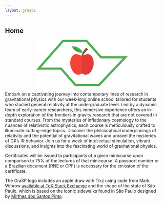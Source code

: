 ```yaml
---
layout: grasp1
---
```

## Home

<div align="center">
  <img src="/logo.svg" alt="GraSP Logo" width="300">
</div>

Embark on a captivating journey into contemporary lines of research in gravitational physics with our week-long online school tailored for students who studied general relativity at the undergraduate level. Led by a dynamic team of early-career researchers, this immersive experience offers an in-depth exploration of the frontiers in gravity research that are not covered in standard courses. From the mysteries of inflationary cosmology to the nuances of relativistic astrophysics, each course is meticulously crafted to illuminate cutting-edge topics. Discover the philosophical underpinnings of relativity and the potential of gravitational waves and unravel the mysteries of GR’s IR behavior. Join us for a week of intellectual stimulation, vibrant discussions, and insights into the fascinating world of gravitational physics.

Certificates will be issued to participants of a given minicourse upon comparison to 75% of the lectures of that minicourse. A passport number or a Brazilian document (RNE or CPF) is necessary for the emission of the certificate.

The GraSP logo includes an apple draw with Tikz using code from Mark Wibrow [available at TeX Stack Exchange](https://tex.stackexchange.com/a/413506/144146) and the shape of the state of São Paulo, which is based on the iconic sidewalks found in São Paulo designed by [Mirthes dos Santos Pinto](https://www.archdaily.com.br/br/902542/a-historia-do-famoso-desenho-de-calcada-de-sao-paulo).
